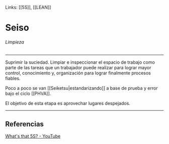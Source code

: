 Links: [[5S]], [[LEAN]]

# Seiso
###### Limpieza
---

Suprimir la suciedad. Limpiar e inspeccionar el espacio de trabajo como parte de las tareas que un trabajador puede realizar para lograr mayor control, conocimiento y, organización para lograr finalmente procesos fiables.

Poco a poco se van [[Seiketsu|estandarizando]] a base de prueba y error bajo el ciclo [[PHVA]].

El objetivo de esta etapa es aprovechar lugares despejados.

---

## Referencias
[What's that 5S? - YouTube](https://www.youtube.com/watch?v=Pu7HIeQveIY&t=206s)